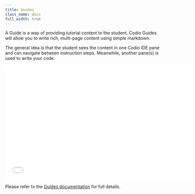 ```yaml
---
title: Guides
class_name: docs
full_width: true
---
```


A Guide is a way of providing tutorial content to the student. Codio Guides will allow you to write rich, multi-page content using simple markdown.

The general idea is that the student sees the content in one Codio IDE pane and can navigate between instruction steps. Meanwhile, another pane(s) is used to write your code.

<iframe src="//player.vimeo.com/video/105219223" width="600" height="370" frameborder="0" webkitallowfullscreen mozallowfullscreen allowfullscreen></iframe>

Please refer to the [Guides documentation](/docs/ide/tools/guides/) for full details.

